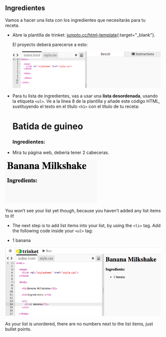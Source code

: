 ## Ingredientes

Vamos a hacer una lista con los ingredientes que necesitarás para tu receta.

+ Abre la plantilla de trinket: [jumpto.cc/html-template](http://jumpto.cc/html-template){:target="_blank"}.
    
    El proyecto deberá parecerse a esto:
    
    ![captura de pantalla](images/recipe-starter.png)

+ Para tu lista de ingredientes, vas a usar una **lista desordenada**, usando la etiqueta `<ul>`. Ve a la línea 8 de la plantilla y añade este código HTML, sustituyendo el texto en el título `<h1>` con el título de tu receta:

    <h1>Batida de guineo</h1>
    
    <h3>Ingredientes:</h3>
    
    <ul>
    
    </ul>
    

+ Mira tu página web, debería tener 2 cabeceras.

![captura de pantalla](images/recipe-headings.png)

You won’t see your list yet though, because you haven’t added any list items to it!

+ The next step is to add list items into your list, by using the `<li>` tag. Add the following code inside your `<ul>` tag:

    <li>1 banana</li>
    

![captura de pantalla](images/recipe-ul.png)

As your list is unordered, there are no numbers next to the list items, just bullet points.